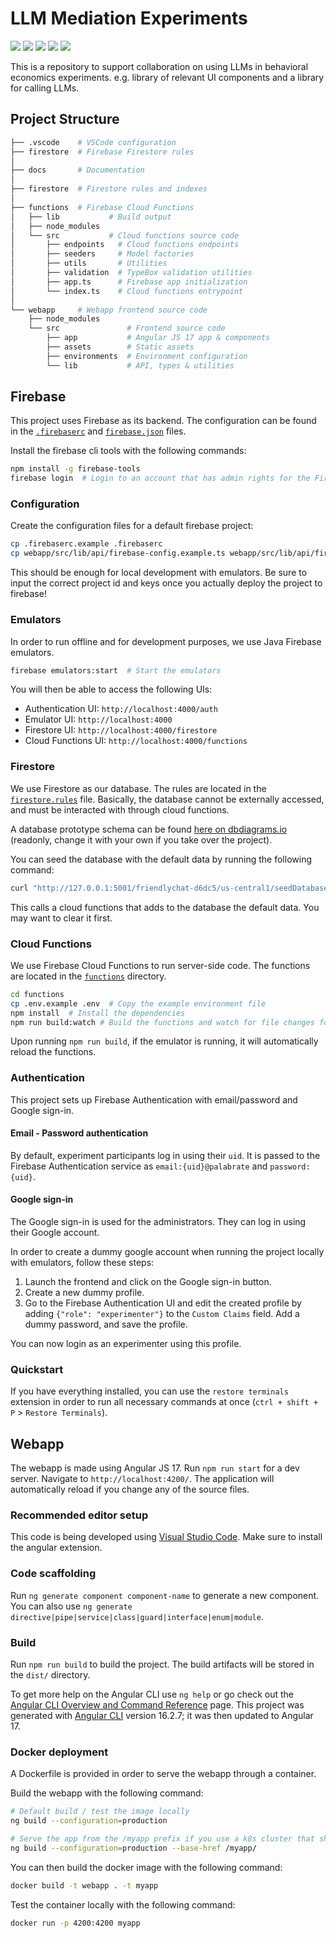 # LLM Mediation Experiments

<div>
  <img src="https://img.shields.io/badge/Node.js-v18-339933?style=for-the-badge&logo=node.js" />
  <img src="https://img.shields.io/badge/firebase-ffca28?style=for-the-badge&logo=firebase&logoColor=black"/>
  <img src="https://img.shields.io/badge/Angular-17-DD0031?style=for-the-badge&logo=angular&logoColor=white"/>
  <img src="https://img.shields.io/badge/prettier-1A2C34?style=for-the-badge&logo=prettier&logoColor=F7BA3E" />
  <img src="https://img.shields.io/badge/eslint-3A33D1?style=for-the-badge&logo=eslint&logoColor=white" />
</div>

This is a repository to support collaboration on using LLMs in behavioral economics experiments. e.g. library of relevant UI components and a library for calling LLMs.

## Project Structure

```bash
├── .vscode    # VSCode configuration
├── firestore  # Firebase Firestore rules
│
├── docs       # Documentation
│
├── firestore  # Firestore rules and indexes
│
├── functions  # Firebase Cloud Functions
│   ├── lib           # Build output
│   ├── node_modules
│   └── src           # Cloud functions source code
│       ├── endpoints   # Cloud functions endpoints
│       ├── seeders     # Model factories
│       ├── utils       # Utilities
│       ├── validation  # TypeBox validation utilities
│       ├── app.ts      # Firebase app initialization
│       └── index.ts    # Cloud functions entrypoint
│
└── webapp     # Webapp frontend source code
    ├── node_modules
    └── src               # Frontend source code
        ├── app           # Angular JS 17 app & components
        ├── assets        # Static assets
        ├── environments  # Environment configuration
        └── lib           # API, types & utilities
```

## Firebase

This project uses Firebase as its backend. The configuration can be found in the [`.firebaserc`](./.firebaserc) and [`firebase.json`](./firebase.json) files.

Install the firebase cli tools with the following commands:

```bash
npm install -g firebase-tools
firebase login  # Login to an account that has admin rights for the Firebase project
```

### Configuration

Create the configuration files for a default firebase project:

```bash
cp .firebaserc.example .firebaserc
cp webapp/src/lib/api/firebase-config.example.ts webapp/src/lib/api/firebase-config.ts
```

This should be enough for local development with emulators. Be sure to input the correct project id and keys once you actually deploy the project to firebase!

### Emulators

In order to run offline and for development purposes, we use Java Firebase emulators.

```bash
firebase emulators:start  # Start the emulators
```

You will then be able to access the following UIs:

- Authentication UI: `http://localhost:4000/auth`
- Emulator UI: `http://localhost:4000`
- Firestore UI: `http://localhost:4000/firestore`
- Cloud Functions UI: `http://localhost:4000/functions`

### Firestore

We use Firestore as our database. The rules are located in the [`firestore.rules`](./firestore.rules) file.
Basically, the database cannot be externally accessed, and must be interacted with through cloud functions.

A database prototype schema can be found [here on dbdiagrams.io](https://dbdiagram.io/d/Firebase-LLM-Mediation-660d473a03593b6b61123f24) (readonly, change it with your own if you take over the project).

You can seed the database with the default data by running the following command:

```bash
curl "http://127.0.0.1:5001/friendlychat-d6dc5/us-central1/seedDatabase?seeder_password=seeder_password"
```

This calls a cloud functions that adds to the database the default data. You may want to clear it first.

### Cloud Functions

We use Firebase Cloud Functions to run server-side code. The functions are located in the [`functions`](./functions) directory.

```bash
cd functions
cp .env.example .env  # Copy the example environment file
npm install  # Install the dependencies
npm run build:watch # Build the functions and watch for file changes for rebuilding
```

Upon running `npm run build`, if the emulator is running, it will automatically reload the functions.

### Authentication

This project sets up Firebase Authentication with email/password and Google sign-in.

#### Email - Password authentication

By default, experiment participants log in using their `uid`. It is passed to the Firebase Authentication service as `email:{uid}@palabrate` and `password:{uid}`.

#### Google sign-in

The Google sign-in is used for the administrators. They can log in using their Google account.

In order to create a dummy google account when running the project locally with emulators, follow these steps:

1. Launch the frontend and click on the Google sign-in button.
2. Create a new dummy profile.
3. Go to the Firebase Authentication UI and edit the created profile by adding `{"role": "experimenter"}` to the `Custom Claims` field. Add a dummy password, and save the profile.

You can now login as an experimenter using this profile.

### Quickstart

If you have everything installed, you can use the `restore terminals` extension in order to run all necessary commands at once (`ctrl + shift + P` > `Restore Terminals`).

## Webapp

The webapp is made using Angular JS 17.
Run `npm run start` for a dev server. Navigate to `http://localhost:4200/`. The application will automatically reload if you change any of the source files.

### Recommended editor setup

This code is being developed using [Visual Studio Code](https://code.visualstudio.com/). Make sure to install the angular extension.

### Code scaffolding

Run `ng generate component component-name` to generate a new component. You can also use `ng generate directive|pipe|service|class|guard|interface|enum|module`.

### Build

Run `npm run build` to build the project. The build artifacts will be stored in the `dist/` directory.

To get more help on the Angular CLI use `ng help` or go check out the [Angular CLI Overview and Command Reference](https://angular.io/cli) page. This project was generated with [Angular CLI](https://github.com/angular/angular-cli) version 16.2.7; it was then updated to Angular 17.

### Docker deployment

A Dockerfile is provided in order to serve the webapp through a container.

Build the webapp with the following command:

```bash
# Default build / test the image locally
ng build --configuration=production

# Serve the app from the /myapp prefix if you use a k8s cluster that shares the same domain for multiple services.
ng build --configuration=production --base-href /myapp/
```

You can then build the docker image with the following command:

```bash
docker build -t webapp . -t myapp
```

Test the container locally with the following command:

```bash
docker run -p 4200:4200 myapp
```
